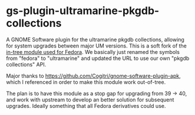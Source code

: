 # gs-plugin-ultramarine-pkgdb-collections

A GNOME Software plugin for the ultramarine pkgdb collections, allowing for system upgrades between major UM versions.
This is a soft fork of the [in-tree module used for Fedora](https://gitlab.gnome.org/GNOME/gnome-software/-/blob/main/plugins/fedora-pkgdb-collections). We basically just renamed the symbols from "fedora" to "ultramarine" and updated the URL to use our own "pkgdb collections" API.

Major thanks to https://github.com/Cogitri/gnome-software-plugin-apk, which I referenced in order to make this module work out-of-tree.

The plan is to have this module as a stop gap for upgrading from 39 -> 40, and work with upstream to develop an better solution for subsequent upgrades. Ideally something that all Fedora derivatives could use.
